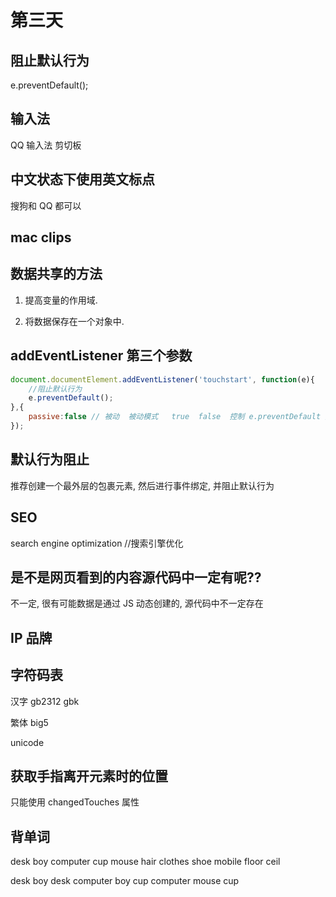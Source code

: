 # 第三天


## 阻止默认行为
e.preventDefault();

## 输入法
QQ 输入法 剪切板

## 中文状态下使用英文标点
搜狗和 QQ 都可以

## mac clips

## 数据共享的方法
1. 提高变量的作用域.

2. 将数据保存在一个对象中.

## addEventListener 第三个参数
```js
document.documentElement.addEventListener('touchstart', function(e){
    //阻止默认行为
    e.preventDefault();
},{
    passive:false // 被动  被动模式   true  false  控制 e.preventDefault 是否失效
}); 
```

## 默认行为阻止
推荐创建一个最外层的包裹元素, 然后进行事件绑定, 并阻止默认行为

## SEO
search engine optimization  //搜索引擎优化

## 是不是网页看到的内容源代码中一定有呢??
不一定, 很有可能数据是通过 JS 动态创建的, 源代码中不一定存在

## IP  品牌

## 字符码表
汉字
gb2312  gbk

繁体
big5

unicode 

## 获取手指离开元素时的位置
只能使用 changedTouches 属性

## 背单词
desk
boy
computer
cup
mouse
hair
clothes
shoe
mobile
floor
ceil

desk
boy
desk
computer
boy
cup
computer
mouse
cup






